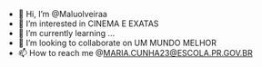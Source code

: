 - 👋 Hi, I’m @Maluolveiraa
- 👀 I’m interested in  CINEMA E EXATAS 
- 🌱 I’m currently learning ...
- 💞️ I’m looking to collaborate on  UM MUNDO MELHOR 
- 📫 How to reach me  @MARIA.CUNHA23@ESCOLA.PR.GOV.BR

<!---
Maluolveiraa/Maluolveiraa is a ✨ special ✨ repository because its `README.md` (this file) appears on your GitHub profile.
You can click the Preview link to take a look at your changes.
--->
